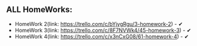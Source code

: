 <b>ALL HomeWorks:</b>
-
* HomeWork 2(link: https://trello.com/c/bYjygRgu/3-homework-2) - ✔
* HomeWork 3(link: https://trello.com/c/8F7NVWk4/45-homework-3) - ✔
* HomeWork 4(link: https://trello.com/c/x3nCxG08/61-homework-4) - ✔